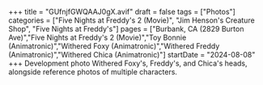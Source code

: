 +++
title = "GUfnjfGWQAAJ0gX.avif"
draft = false
tags = ["Photos"]
categories = ["Five Nights at Freddy's 2 (Movie)", "Jim Henson's Creature Shop", "Five Nights at Freddy's"]
pages = ["Burbank, CA (2829 Burton Ave)","Five Nights at Freddy's 2 (Movie)","Toy Bonnie (Animatronic)","Withered Foxy (Animatronic)","Withered Freddy (Animatronic)","Withered Chica (Animatronic)"]
startDate = "2024-08-08"
+++
Development photo Withered Foxy's, Freddy's, and Chica's heads, alongside reference photos of multiple characters.
